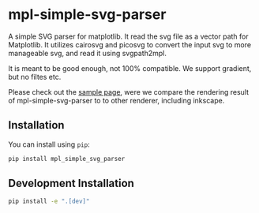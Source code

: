 # mpl-simple-svg-parser

A simple SVG parser for matplotlib. It read the svg file as a vector path for
Matplotlib. It utilizes cairosvg and picosvg to convert the input svg to more
manageable svg, and read it using svgpath2mpl.

It is meant to be good enough, not 100% compatible. We support gradient, but no filtes etc.

Please check out the [sample
page](https://leejjoon.github.io/mpl-simple-svg-parser/gallery/), were we
compare the rendering result of mpl-simple-svg-parser to to other renderer,
including inkscape.

## Installation

You can install using `pip`:

```bash
pip install mpl_simple_svg_parser
```

## Development Installation


```bash
pip install -e ".[dev]"
```

